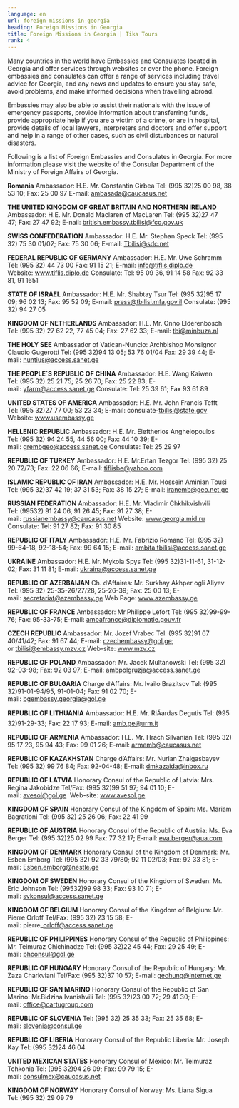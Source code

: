 ```yaml
---
language: en
url: foreign-missions-in-georgia
heading: Foreign Missions in Georgia
title: Foreign Missions in Georgia | Tika Tours
rank: 4
---
```

<div class="row content-row"><!-- 902 (1)-->
<div class="col-12 col-sm-6 col-md-6"><!-- 1249 -->

Many countries in the world have Embassies and Consulates located in Georgia and
offer services through websites or over the phone. Foreign embassies and consulates
can offer a range of services including travel advice for Georgia, and any news
and updates to ensure you stay safe, avoid problems, and make informed decisions
when travelling abroad.

</div>

<div class="col-12 col-sm-6 col-md-6"><!-- 1250 -->

Embassies may also be able to assist their nationals with the issue of emergency
passports, provide information about transferring funds, provide appropriate help
if you are a victim of a crime, or are in hospital, provide details of local lawyers,
interpreters and doctors and offer support and help in a range of other cases, such
as civil disturbances or natural disasters.

</div>

</div>

<div class="row content-row"><!-- 903 (2)-->
<div class="col-12"><!-- 1251 -->

Following is a list of Foreign Embassies and Consulates in Georgia. For more information
please visit the website of the Consular Department of the Ministry of Foreign Affairs
of Georgia.

</div>

</div>

<div class="row content-row"><!-- 904 (3)-->
<div class="col-12 col-sm-6 col-md-6"><!-- 1252 -->

**Romania**
Ambassador: H.E. Mr. Constantin Girbea
Tel: (995 32)25 00 98, 38 53 10; Fax: 25 00 97
E\-mail: ambasada@caucasus.net


**THE UNITED KINGDOM OF GREAT BRITAIN AND NORTHERN IRELAND**
Ambassador: H.E. Mr. Donald Maclaren of MacLaren
Tel: (995 32)27 47 47; Fax: 27 47 92;
E\-nail: british.embassy.tbilisi@fco.gov.uk


**SWISS CONFEDERATION**
Ambassador: H.E. Mr. Stephan Speck
Tel: (995 32) 75 30 01/02; Fax: 75 30 06;
E\-mail: Tbilisi@sdc.net


**FEDERAL REPUBLIC OF GERMANY**
Ambassador: H.E. Mr. Uwe Schramm
Tel: (995 32) 44 73 00 Fax: 91 15 21;
E\-mail: info@tiflis.diplo.de
Website: www.tiflis.diplo.de
Consulate: Tel: 95 09 36, 91 14 58 Fax: 92 33 81, 91 1651


**STATE OF ISRAEL**
Ambassador: H.E. Mr. Shabtay Tsur
Tel: (995 32)95 17 09; 96 02 13; Fax: 95 52 09;
E\-mail: press@tbilisi.mfa.gov.il
Consulate: (995 32) 94 27 05


**KINGDOM OF NETHERLANDS**
Ambassador: H.E. Mr. Onno Elderenbosch
Tel: (995 32) 27 62 22, 77 45 04; Fax: 27 62 33;
E\-mail: tbi@minbuza.nl


**THE HOLY SEE**
Ambassador of Vatican\-Nuncio: Archbishop Monsignor Claudio Gugerotti
Tel: (995 32)94 13 05; 53 76 01/04 Fax: 29 39 44;
E\-mail: nuntius@access.sanet.ge


**THE PEOPLE\`S REPUBLIC OF CHINA**
Ambassador: H.E. Wang Kaiwen
Tel: (995 32) 25 21 75; 25 26 70; Fax: 25 22 83;
E\-mail: yfarm@access.sanet.ge
Consulate: Tel: 25 39 61; Fax 93 61 89


**UNITED STATES OF AMERICA**
Ambassador: H.E. Mr. John Francis Tefft
Tel: (995 32)27 77 00; 53 23 34;
E\-mail: consulate\-tbilisi@state.gov
Website: www.usembassy.ge


**HELLENIC REPUBLIC**
Ambassador: H.E. Mr. Eleftherios Anghelopoulos
Tel: (995 32) 94 24 55, 44 56 00; Fax: 44 10 39;
E\-mail: grembgeo@access.sanet.ge
Consulate: Tel: 25 29 97


**REPUBLIC OF TURKEY**
Ambassador: H.E. Mr.Ertan Tezgor
Tel: (995 32) 25 20 72/73; Fax: 22 06 66;
E\-mail: tiflisbe@yahoo.com


**ISLAMIC REPUBLIC OF IRAN**
Ambassador: H.E. Mr. Hossein Aminian Tousi
Tel: (995 32)37 42 19; 37 31 53; Fax: 38 15 27;
E\-mail: iranemb@geo.net.ge


**RUSSIAN FEDERATION**
Ambassador: H.E. Mr. Vladimir Chkhikvishvili
Tel: (99532) 91 24 06, 91 26 45; Fax: 91 27 38;
E\-mail: russianembassy@caucasus.net
Website: www.georgia.mid.ru
Consulate: Tel: 91 27 82; Fax: 91 30 85


**REPUBLIC OF ITALY**
Ambassador: H.E. Mr. Fabrizio Romano
Tel: (995 32) 99\-64\-18, 92\-18\-54; Fax: 99 64 15;
E\-mail: ambita.tbilisi@access.sanet.ge


**UKRAINE**
Ambassador: H.E. Mr. Mykola Spys
Tel: (995 32)31\-11\-61, 31\-12\-02; Fax: 31 11 81;
E\-mail: ukraina@access.sanet.ge


**REPUBLIC OF AZERBAIJAN**
Ch. d’Affaires: Mr. Surkhay Akhper ogli Aliyev
Tel: (995 32) 25\-35\-26/27/28, 25\-26\-39; Fax: 25 00 13;
E\-mail: secretariat@azembassy.ge
Web Page: www.azembassy.ge


**REPUBLIC OF FRANCE**
Ambassador: Mr.Philippe Lefort
Tel: (995 32)99\-99\-76; Fax: 95\-33\-75;
E\-mail: ambafrance@diplomatie.gouv.fr

</div>

<div class="col-12 col-sm-6 col-md-6"><!-- 1253 -->

**CZECH REPUBLIC**
Ambassador: Mr. Jozef Vrabec
Tel: (995 32)91 67 40/41/42; Fax: 91 67 44;
E\-mail: czechembassy@gol.ge; or tbilisi@embassy.mzv.cz
Web\-site: www.mzv.cz


**REPUBLIC OF POLAND**
Ambassador: Mr. Jacek Multanowski
Tel: (995 32) 92\-03\-98; Fax: 92 03 97;
E\-mail: ambpolgruzja@access.sanet.ge


**REPUBLIC OF BULGARIA**
Charge d’Affairs: Mr. Ivailo Brazitsov
Tel: (995 32)91\-01\-94/95, 91\-01\-04; Fax: 91 02 70;
E\-mail: bgembassy.georgia@gol.ge


**REPUBLIC OF LITHUANIA**
Ambassador: H.E. Mr. RiÄardas Degutis
Tel: (995 32)91\-29\-33; Fax: 22 17 93;
E\-mail: amb.ge@urm.it


**REPUBLIC OF ARMENIA**
Ambassador: H.E. Mr. Hrach Silvanian
Tel: (995 32) 95 17 23, 95 94 43; Fax: 99 01 26;
E\-mail: armemb@caucasus.net


**REPUBLIC OF KAZAKHSTAN**
Charge d’Affairs: Mr. Nurlan Zhalgasbayev
Tel: (995 32) 99 76 84; Fax: 92\-04\-48;
E\-mail: dmkazaida@inbox.ru


**REPUBLIC OF LATVIA**
Honorary Consul of the Republic of Latvia: Mrs. Regina Jakobidze
Tel/Fax: (995 32)99 51 97; 94 01 10;
E\-mail: avesol@gol.ge  Web\-site: www.avesol.ge


**KINGDOM OF SPAIN**
Honorary Consul of the Kingdom of Spain: Ms. Mariam Bagrationi
Tel: (995 32) 25 26 06; Fax: 22 41 99


**REPUBLIC OF AUSTRIA**
Honorary Consul of the Republic of Austria: Ms. Eva Berger
Tel: (995 32)25 02 99 Fax: 77 32 17;
E\-mail: eva.berger@aua.com


**KINGDOM OF DENMARK**
Honorary Consul of the Kingdom of Denmark: Mr. Esben Emborg
Tel: (995 32) 92 33 79/80; 92 11 02/03; Fax: 92 33 81;
E\-mail: Esben.emborg@nestle.ge


**KINGDOM OF SWEDEN**
Honorary Consul of the Kingdom of Sweden: Mr. Eric Johnson
Tel: (99532)99 98 33; Fax: 93 10 71;
E\-mail: svkonsul@access.sanet.ge


**KINGDOM OF BELGIUM**
Honorary Consul of the Kingdom of Belgium: Mr. Pierre Orloff
Tel/Fax: (995 32) 23 15 58;
E\-mail: pierre\_orloff@access.sanet.ge


**REPUBLIC OF PHILIPPINES**
Honorary Consul of the Republic of Philippines: Mr. Teimuraz Chichinadze
Tel: (995 32)22 45 44; Fax: 29 25 49;
E\-mail: phconsul@gol.ge


**REPUBLIC OF HUNGARY**
Honorary Consul of the Republic of Hungary: Mr. Zaza Charkviani
Tel/Fax: (995 32)37 10 57;
E\-mail: geohung@internet.ge


**REPUBLIC OF SAN MARINO**
Honorary Consul of the Republic of San Marino: Mr.Bidzina Ivanishvili
Tel: (995 32)23 00 72; 29 41 30;
E\-mail: office@cartugroup.com


**REPUBLIC OF SLOVENIA**
Tel: (995 32) 25 35 33; Fax: 25 35 68;
E\-mail: slovenia@consul.ge


**REPUBLIC OF LIBERIA**
Honorary Consul of the Republic Liberia: Mr. Joseph Kay
Tel: (995 32)24 46 04


**UNITED MEXICAN STATES**
Honorary Consul of Mexico: Mr. Teimuraz Tchkonia
Tel: (995 32)94 26 09; Fax: 99 79 15;
E\-mail: consulmex@caucasus.net


**KINGDOM OF NORWAY**
Honorary Consul of Norway: Ms. Liana Sigua
Tel: (995 32) 29 09 79

</div>

</div>
